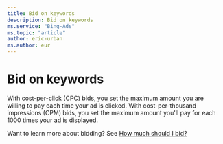 ```yaml
---
title: Bid on keywords
description: Bid on keywords
ms.service: "Bing-Ads"
ms.topic: "article"
author: eric-urban
ms.author: eur
---
```


# Bid on keywords

With cost-per-click (CPC) bids, you set the maximum amount you are willing to pay each time your ad is clicked. With cost-per-thousand impressions (CPM) bids, you set the maximum amount you'll pay for each 1000 times your ad is displayed.

Want to learn more about bidding? See [How much should I bid?](../hlp_BA_CONC_BiddingStrategy.md)


